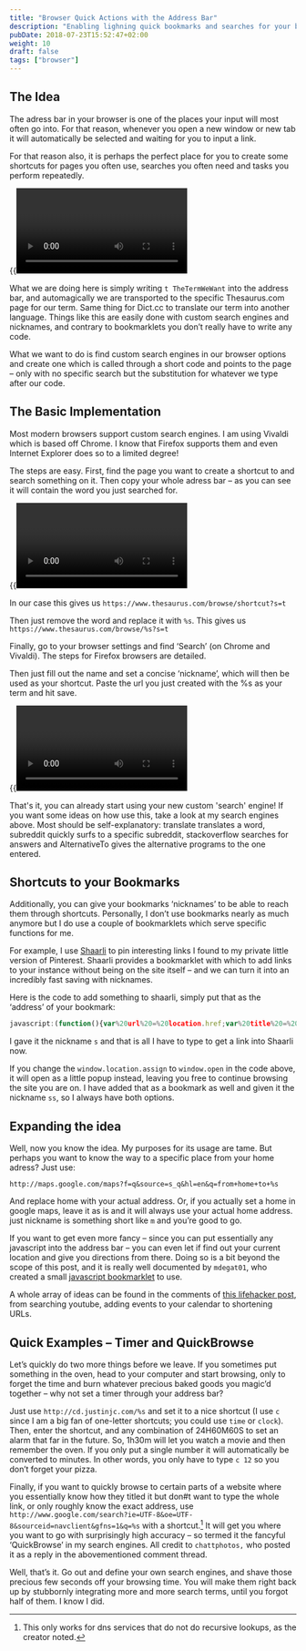 ```yaml
---
title: "Browser Quick Actions with the Address Bar"
description: "Enabling lighning quick bookmarks and searches for your browser"
pubDate: 2018-07-23T15:52:47+02:00
weight: 10
draft: false
tags: ["browser"]
---
```


## The Idea

The adress bar in your browser is one of the places your input will most often
go into. For that reason, whenever you open a new window or new tab it will
automatically be selected and waiting for you to input a link.

For that reason also, it is perhaps the perfect place for you to create some
shortcuts for pages you often use, searches you often need and tasks you perform
repeatedly.

{{<video webm="/2018-07-23-browser-quick-searches/thesaurus-dict.webm" >}}

What we are doing here is simply writing `t TheTermWeWant` into the address bar,
and automagically we are transported to the specific Thesaurus.com page for our
term. Same thing for Dict.cc to translate our term into another language. Things
like this are easily done with custom search engines and nicknames, and contrary
to bookmarklets you don’t really have to write any code.

What we want to do is find custom search engines in our browser options and
create one which is called through a short code and points to the page – only
with no specific search but the substitution for whatever we type after our
code.

## The Basic Implementation

Most modern browsers support custom search engines. I am using Vivaldi which is
based off Chrome. I know that Firefox supports them and even Internet Explorer
does so to a limited degree!

The steps are easy. First, find the page you want to create a shortcut to and
search something on it. Then copy your whole adress bar – as you can see it will
contain the word you just searched for.

{{<video webm="/2018-07-23-browser-quick-searches/thesaurus-copy-term.webm" >}}

In our case this gives us `https://www.thesaurus.com/browse/shortcut?s=t`

Then just remove the word and replace it with `%s`. This gives us
`https://www.thesaurus.com/browse/%s?s=t`

Finally, go to your browser settings and find ‘Search’ (on Chrome and Vivaldi).
The steps for Firefox browsers are detailed.

Then just fill out the name and set a concise ‘nickname’, which will then be
used as your shortcut. Paste the url you just created with the %s as your term
and hit save.

{{<video webm="/2018-07-23-browser-quick-searches/thesaurus-set-options.webm" >}}

That's it, you can already start using your new custom 'search' engine! If you
want some ideas on how use this, take a look at my search engines above. Most
should be self-explanatory: translate translates a word, subreddit quickly surfs
to a specific subreddit, stackoverflow searches for answers and AlternativeTo
gives the alternative programs to the one entered.

## Shortcuts to your Bookmarks

Additionally, you can give your bookmarks ‘nicknames’ to be able to reach them
through shortcuts. Personally, I don’t use bookmarks nearly as much anymore but
I do use a couple of bookmarklets which serve specific functions for me.

For example, I use [Shaarli](https://github.com/shaarli/Shaarli) to pin
interesting links I found to my private little version of Pinterest. Shaarli
provides a bookmarklet with which to add links to your instance without being on
the site itself – and we can turn it into an incredibly fast saving with
nicknames.

Here is the code to add something to shaarli, simply put that as the ‘address’
of your bookmark:

```javascript
javascript:(function(){var%20url%20=%20location.href;var%20title%20=%20document.title%20||%20url;var%20desc=document.getSelection().toString();if(desc.length>4000){desc=desc.substr(0,4000)+'...';alert('The%20selected%20text%20is%20too%20long,%20it%20will%20be%20truncated.');}window.open('https://THELINK.TOYOURSHAAR.LI/?post='%20+%20encodeURIComponent(url)+'&title='%20+%20encodeURIComponent(title)+'&description='%20+%20encodeURIComponent(desc)+'&source=bookmarklet','_blank','menubar=no,height=800,width=600,toolbar=no,scrollbars=yes,status=no,dialog=1');})();
```

I gave it the nickname `s` and that is all I have to type to get a link into
Shaarli now.

If you change the `window.location.assign` to `window.open` in the code above,
it will open as a little popup instead, leaving you free to continue browsing
the site you are on. I have added that as a bookmark as well and given it the
nickname `ss`, so I always have both options.

## Expanding the idea

Well, now you know the idea. My purposes for its usage are tame. But perhaps you
want to know the way to a specific place from your home adress? Just use:

`http://maps.google.com/maps?f=q&source=s_q&hl=en&q=from+home+to+%s`

And replace home with your actual address. Or, if you actually set a home in
google maps, leave it as is and it will always use your actual home address.
just nickname is something short like `m` and you’re good to go.

If you want to get even more fancy – since you can put essentially any
javascript into the address bar – you can even let if find out your current
location and give you directions from there. Doing so is a bit beyond the scope
of this post, and it is really well documented by `mdegat01`, who created a
small
[javascript bookmarklet](https://web.archive.org/web/20130108072145/http://jsfiddle.net/mdegat01/WSLak/)
to use.

A whole array of ideas can be found in the comments of
[this lifehacker post](https://lifehacker.com/5971527/what-are-your-favorite-custom-web-searches),
from searching youtube, adding events to your calendar to shortening URLs.

## Quick Examples – Timer and QuickBrowse

Let’s quickly do two more things before we leave. If you sometimes put something
in the oven, head to your computer and start browsing, only to forget the time
and burn whatever precious baked goods you magic’d together – why not set a
timer through your address bar?

Just use `http://cd.justinjc.com/%s` and set it to a nice shortcut (I use `c`
since I am a big fan of one-letter shortcuts; you could use `time` or `clock`).
Then, enter the shortcut, and any combination of 24H60M60S to set an alarm that
far in the future. So, 1h30m will let you watch a movie and then remember the
oven. If you only put a single number it will automatically be converted to
minutes. In other words, you only have to type `c 12` so you don’t forget your
pizza.

Finally, if you want to quickly browse to certain parts of a website where you
essentially know how they titled it but don#t want to type the whole link, or
only roughly know the exact address, use
`http://www.google.com/search?ie=UTF-8&oe=UTF-8&sourceid=navclient&gfns=1&q=%s`
with a shortcut.[^1] It will get you where you want to go with surprisingly high
accuracy – so termed it the fancyful ‘QuickBrowse’ in my search engines. All
credit to `chattphotos,` who posted it as a reply in the abovementioned comment
thread.

Well, that’s it. Go out and define your own search engines, and shave those
precious few seconds off your browsing time. You will make them right back up by
stubbornly integrating more and more search terms, until you forgot half of
them. I know I did.

[^1]: This only works for dns services that do not do recursive lookups, as the creator noted.
